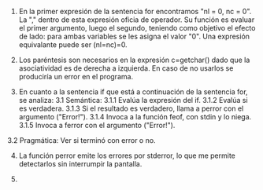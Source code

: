 1. En la primer expresión de la sentencia for encontramos "nl = 0, nc = 0".
La "," dentro de esta expresión oficia de operador.
Su función es evaluar el primer argumento, luego el segundo, teniendo como objetivo el efecto de lado: para ambas variables se les asigna el valor "0".
Una expresión equivalante puede ser (nl=nc)=0.

2. Los paréntesis son necesarios en la expresión c=getchar() dado que la asociatividad es de derecha a izquierda. En caso de no usarlos se produciría un error en el programa.

3. En cuanto a la sentencia if que está a continuación de la sentencia for, se analiza:
3.1 Semántica:
3.1.1 Evalúa la expresión del if.
3.1.2 Evalúa si es verdadera.
3.1.3 Si el resultado es verdadero, llama a perror con el argumento ("Error!").
3.1.4 Invoca a la función feof, con stdin y lo niega.
3.1.5 Invoca a ferror con el argumento ("Error!").

3.2 Pragmática: Ver si terminó con error o no.

4. La función perror emite los errores por stderror, lo que me permite detectarlos sin interrumpir la pantalla.

5.  